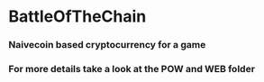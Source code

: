 # BattleOfTheChain
### Naivecoin based cryptocurrency for a game
### For more details take a look at the POW and WEB folder


